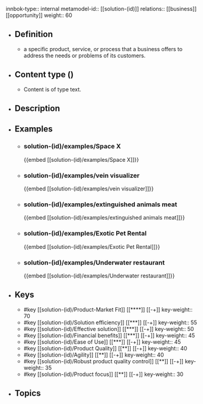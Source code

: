 innbok-type:: internal
metamodel-id:: [[solution-(id)]]
relations:: [[business]] [[opportunity]]
weight:: 60

- ## Definition
  - a specific product, service, or process that a business offers to address the needs or problems of its customers.
- ## Content type ()
  - Content is of type text.
  
- ## Description
- ## Examples
  - ### solution-(id)/examples/Space X
    {{embed [[solution-(id)/examples/Space X]]}}
  - ### solution-(id)/examples/vein visualizer
    {{embed [[solution-(id)/examples/vein visualizer]]}}
  - ### solution-(id)/examples/extinguished animals meat
    {{embed [[solution-(id)/examples/extinguished animals meat]]}}
  - ### solution-(id)/examples/Exotic Pet Rental
    {{embed [[solution-(id)/examples/Exotic Pet Rental]]}}
  - ### solution-(id)/examples/Underwater restaurant
    {{embed [[solution-(id)/examples/Underwater restaurant]]}}
  
- ## Keys
  - #key [[solution-(id)/Product-Market Fit]] [[****]] [[-+]]
    key-weight:: 70
  - #key [[solution-(id)/Solution efficiency]] [[***]] [[-+]]
    key-weight:: 55
  - #key [[solution-(id)/Effective solution]] [[***]] [[-+]]
    key-weight:: 50
  - #key [[solution-(id)/Financial benefits]] [[***]] [[-+]]
    key-weight:: 45
  - #key [[solution-(id)/Ease of Use]] [[***]] [[-+]]
    key-weight:: 45
  - #key [[solution-(id)/Product Quality]] [[**]] [[-+]]
    key-weight:: 40
  - #key [[solution-(id)/Agility]] [[**]] [[-+]]
    key-weight:: 40
  - #key [[solution-(id)/Robust product quality control]] [[**]] [[-+]]
    key-weight:: 35
  - #key [[solution-(id)/Product focus]] [[**]] [[-+]]
    key-weight:: 30
- ## Topics
  

